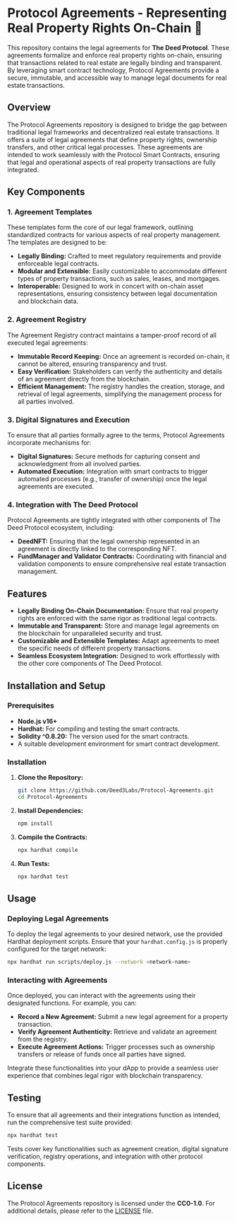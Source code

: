 # Protocol Agreements - Representing Real Property Rights On-Chain 📄

This repository contains the legal agreements for **The Deed Protocol**. These agreements formalize and enforce real property rights on-chain, ensuring that transactions related to real estate are legally binding and transparent. By leveraging smart contract technology, Protocol Agreements provide a secure, immutable, and accessible way to manage legal documents for real estate transactions.

## Overview

The Protocol Agreements repository is designed to bridge the gap between traditional legal frameworks and decentralized real estate transactions. It offers a suite of legal agreements that define property rights, ownership transfers, and other critical legal processes. These agreements are intended to work seamlessly with the Protocol Smart Contracts, ensuring that legal and operational aspects of real property transactions are fully integrated.

## Key Components

### 1. Agreement Templates

These templates form the core of our legal framework, outlining standardized contracts for various aspects of real property management. The templates are designed to be:

- **Legally Binding:** Crafted to meet regulatory requirements and provide enforceable legal contracts.
- **Modular and Extensible:** Easily customizable to accommodate different types of property transactions, such as sales, leases, and mortgages.
- **Interoperable:** Designed to work in concert with on-chain asset representations, ensuring consistency between legal documentation and blockchain data.

### 2. Agreement Registry

The Agreement Registry contract maintains a tamper-proof record of all executed legal agreements:

- **Immutable Record Keeping:** Once an agreement is recorded on-chain, it cannot be altered, ensuring transparency and trust.
- **Easy Verification:** Stakeholders can verify the authenticity and details of an agreement directly from the blockchain.
- **Efficient Management:** The registry handles the creation, storage, and retrieval of legal agreements, simplifying the management process for all parties involved.

### 3. Digital Signatures and Execution

To ensure that all parties formally agree to the terms, Protocol Agreements incorporate mechanisms for:

- **Digital Signatures:** Secure methods for capturing consent and acknowledgment from all involved parties.
- **Automated Execution:** Integration with smart contracts to trigger automated processes (e.g., transfer of ownership) once the legal agreements are executed.

### 4. Integration with The Deed Protocol

Protocol Agreements are tightly integrated with other components of The Deed Protocol ecosystem, including:

- **DeedNFT:** Ensuring that the legal ownership represented in an agreement is directly linked to the corresponding NFT.
- **FundManager and Validator Contracts:** Coordinating with financial and validation components to ensure comprehensive real estate transaction management.

## Features

- **Legally Binding On-Chain Documentation:** Ensure that real property rights are enforced with the same rigor as traditional legal contracts.
- **Immutable and Transparent:** Store and manage legal agreements on the blockchain for unparalleled security and trust.
- **Customizable and Extensible Templates:** Adapt agreements to meet the specific needs of different property transactions.
- **Seamless Ecosystem Integration:** Designed to work effortlessly with the other core components of The Deed Protocol.

## Installation and Setup

### Prerequisites

- **Node.js v16+**
- **Hardhat:** For compiling and testing the smart contracts.
- **Solidity ^0.8.20:** The version used for the smart contracts.
- A suitable development environment for smart contract development.

### Installation

1. **Clone the Repository:**

   ```bash
   git clone https://github.com/Deed3Labs/Protocol-Agreements.git
   cd Protocol-Agreements
   ```

2. **Install Dependencies:**

   ```bash
   npm install
   ```

3. **Compile the Contracts:**

   ```bash
   npx hardhat compile
   ```

4. **Run Tests:**

   ```bash
   npx hardhat test
   ```

## Usage

### Deploying Legal Agreements

To deploy the legal agreements to your desired network, use the provided Hardhat deployment scripts. Ensure that your `hardhat.config.js` is properly configured for the target network:

```bash
npx hardhat run scripts/deploy.js --network <network-name>
```

### Interacting with Agreements

Once deployed, you can interact with the agreements using their designated functions. For example, you can:

- **Record a New Agreement:** Submit a new legal agreement for a property transaction.
- **Verify Agreement Authenticity:** Retrieve and validate an agreement from the registry.
- **Execute Agreement Actions:** Trigger processes such as ownership transfers or release of funds once all parties have signed.

Integrate these functionalities into your dApp to provide a seamless user experience that combines legal rigor with blockchain transparency.

## Testing

To ensure that all agreements and their integrations function as intended, run the comprehensive test suite provided:

```bash
npx hardhat test
```

Tests cover key functionalities such as agreement creation, digital signature verification, registry operations, and integration with other protocol components.

## License

The Protocol Agreements repository is licensed under the **CC0-1.0**. For additional details, please refer to the [LICENSE](LICENSE) file.

